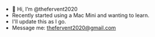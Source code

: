 - 👋 Hi, I’m @thefervent2020
- Recently started using a Mac Mini and wanting to learn.
- I'll update this as I go.
- Message me: thefervent2020@gmail.com

<!---
thefervent2020/thefervent2020 is a ✨ special ✨ repository because its `README.md` (this file) appears on your GitHub profile.
You can click the Preview link to take a look at your changes.
--->

